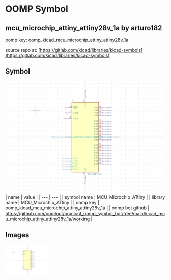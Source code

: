 # OOMP Symbol  
## mcu_microchip_attiny_attiny28v_1a  by arturo182  
  
oomp key: oomp_kicad_mcu_microchip_attiny_attiny28v_1a  
  
source repo at: [https://gitlab.com/kicad/libraries/kicad-symbols](https://gitlab.com/kicad/libraries/kicad-symbols)  
## Symbol  
  
[![working.png](working_600.png)](working.png)  
| name | value | 
| --- | --- | 
| symbol name | MCU_Microchip_ATtiny | 
| library name | MCU_Microchip_ATtiny | 
| oomp key | oomp_kicad_mcu_microchip_attiny_attiny28v_1a | 
| oomp bot github | https://github.com/oomlout/oomlout_oomp_symbol_bot/tree/main/kicad_mcu_microchip_attiny_attiny28v_1a/working | 
## Images  
  
[![working.png](working_140.png)](working.png)  
